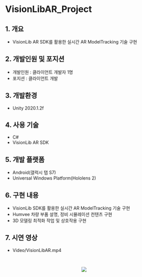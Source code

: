 # VisionLibAR_Project
## 1. 개요
* VisionLib AR SDK를 활용한 실시간 AR ModelTracking 기술 구현
## 2. 개발인원 및 포지션
+ 개발인원 : 클라이언트 개발자 1명
+ 포지션 : 클라이언트 개발 
## 3. 개발환경
+ Unity 2020.1.2f
## 4. 사용 기술
+ C#
+ VisionLib AR SDK
## 5. 개발 플랫폼 
+ Android(갤럭시 탭 S7)
+ Universal Windows Platform(Hololens 2)
## 6. 구현 내용
+ VisionLib SDK를 활용한 실시간 AR ModelTracking 기술 구현
+ Humvee 차량 부품 설명, 정비 시뮬레이션 컨텐츠 구현
+ 3D 모델링 최적화 작업 및 상호작용 구현
## 7. 시연 영상
+ Video/VisionLibAR.mp4
<br>
<p align="center">
  <img src="https://github.com/nepnep123/VisionLibAR/assets/32377893/a85d447b-5922-4006-8d97-56654f0fd667">
</p>



